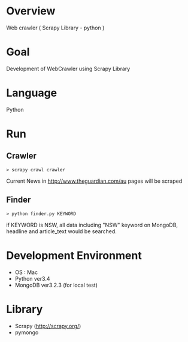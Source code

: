 # Overview
Web crawler ( Scrapy Library - python )

# Goal
Development of WebCrawler using Scrapy Library

# Language
Python

# Run
## Crawler
    > scrapy crawl crawler
Current News in http://www.theguardian.com/au pages will be scraped

## Finder
    > python finder.py KEYWORD
if KEYWORD is NSW, all data including "NSW" keyword on MongoDB, headline and article_text would be searched.

# Development Environment
- OS : Mac
- Python ver3.4
- MongoDB ver3.2.3 (for local test)

# Library
- Scrapy (http://scrapy.org/)
- pymongo
